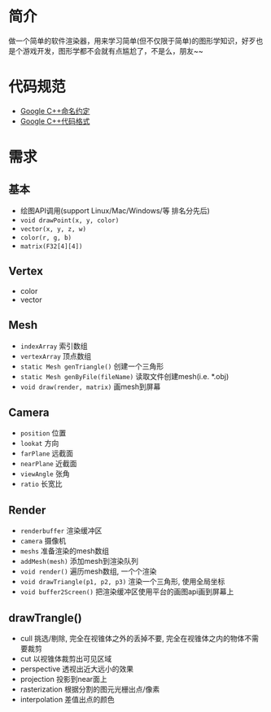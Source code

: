 # 简介
做一个简单的软件渲染器，用来学习简单(但不仅限于简单)的图形学知识，好歹也是个游戏开发，图形学都不会就有点尴尬了，不是么，朋友~~

# 代码规范

* [Google C++命名约定](http://zh-google-styleguide.readthedocs.io/en/latest/google-cpp-styleguide/naming/)
* [Google C++代码格式](http://zh-google-styleguide.readthedocs.io/en/latest/google-cpp-styleguide/formatting/)

# 需求
## 基本
* 绘图API调用(support Linux/Mac/Windows/等 排名分先后)
* `void drawPoint(x, y, color)`
* `vector(x, y, z, w)`
* `color(r, g, b)`
* `matrix(F32[4][4])`

## Vertex
* color
* vector

## Mesh
* `indexArray` 索引数组
* `vertexArray` 顶点数组
* `static Mesh genTriangle()` 创建一个三角形
* `static Mesh genByFile(fileName)` 读取文件创建mesh(i.e. *.obj)
* `void draw(render, matrix)` 画mesh到屏幕

## Camera
* `position` 位置
* `lookat` 方向
* `farPlane` 远截面
* `nearPlane` 近截面
* `viewAngle` 张角
* `ratio` 长宽比

## Render
* `renderbuffer` 渲染缓冲区
* `camera` 摄像机
* `meshs` 准备渲染的mesh数组
* `addMesh(mesh)` 添加mesh到渲染队列
* `void render()` 遍历mesh数组, 一个个渲染
* `void drawTriangle(p1, p2, p3)` 渲染一个三角形, 使用全局坐标
* `void buffer2Screen()` 把渲染缓冲区使用平台的画图api画到屏幕上

## drawTrangle()
* cull 挑选/剔除, 完全在视锥体之外的丢掉不要, 完全在视锥体之内的物体不需要裁剪
* cut 以视锥体裁剪出可见区域
* perspective 透视出近大远小的效果
* projection 投影到near面上
* rasterization 根据分割的图元光栅出点/像素
* interpolation 差值出点的颜色

